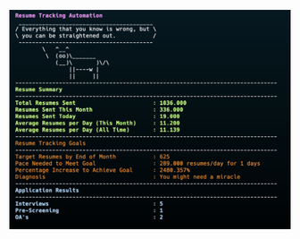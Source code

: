 ![Model](https://github.com/AshikCodes/Application-Tracker/blob/20114dead77a47dbea2d76843f684a88f21b5cb3/application_tracker_example.png)
